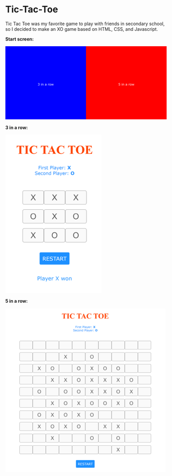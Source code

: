 # Tic-Tac-Toe
Tic Tac Toe was my favorite game to play with friends in secondary school, so I decided to make an XO game based on HTML, CSS, and Javascript.

<b>Start screen:</b>

<img src="start screen.png" width=700>

<b>3 in a row:</b>

<img src="3x3.png" width=300>

<b>5 in a row:</b>

<img src="10x10.png" width=500>
